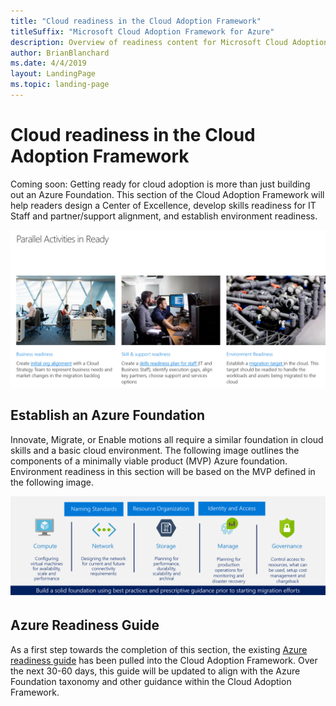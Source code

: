 ```yaml
---
title: "Cloud readiness in the Cloud Adoption Framework"
titleSuffix: "Microsoft Cloud Adoption Framework for Azure"
description: Overview of readiness content for Microsoft Cloud Adoption Framework for Azure
author: BrianBlanchard
ms.date: 4/4/2019
layout: LandingPage
ms.topic: landing-page
---
```


# Cloud readiness in the Cloud Adoption Framework

Coming soon: Getting ready for cloud adoption is more than just building out an Azure Foundation. This section of the Cloud Adoption Framework will help readers design a Center of Excellence, develop skills readiness for IT Staff and partner/support alignment, and establish environment readiness.

![Overview of the Ready section of the Cloud Adoption Framework](../_images/ready/overview.png)

## Establish an Azure Foundation

Innovate, Migrate, or Enable motions all require a similar foundation in cloud skills and a basic cloud environment. The following image outlines the components of a minimally viable product (MVP) Azure foundation. Environment readiness in this section will be based on the MVP defined in the following image.

![Azure foundation](../_images/ready/AzureFoundation.png)

## Azure Readiness Guide

As a first step towards the completion of this section, the existing [Azure readiness guide](./azure-readiness-guide/index.md) has been pulled into the Cloud Adoption Framework. Over the next 30-60 days, this guide will be updated to align with the Azure Foundation taxonomy and other guidance within the Cloud Adoption Framework.